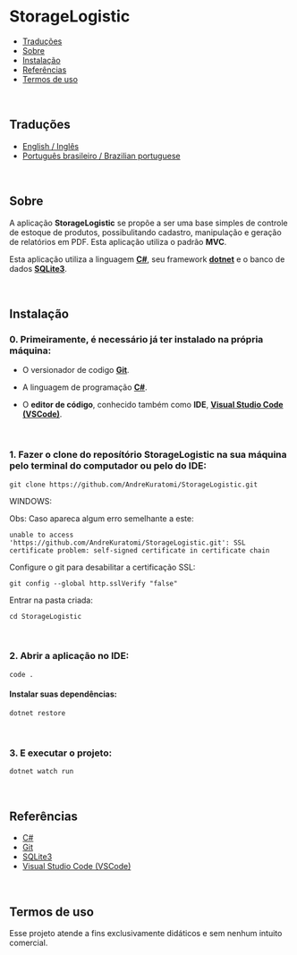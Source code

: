 # StorageLogistic

- [Traduções](#traduções)
- [Sobre](#sobre)
- [Instalação](#instalação)
- [Referências](#referências)
- [Termos de uso](#termos-de-uso)

<br>

## Traduções

- [English / Inglês](./.multilingual_readmes/README_en-uk.md)
- [Português brasileiro / Brazilian portuguese](https://github.com/AndreKuratomi/StorageLogistic/)

<br>

## Sobre

<p>A aplicação <b>StorageLogistic</b> se propõe a ser uma base simples de controle de estoque de produtos, possibulitando cadastro, manipulação e geração de relatórios em PDF. Esta aplicação utiliza o padrão <b>MVC</b>.

Esta aplicação utiliza a linguagem <strong>[C#](https://dotnet.microsoft.com/pt-br/download/)</strong>, seu framework <strong>[dotnet](https://dotnet.microsoft.com/pt-br/download/)</strong> e o banco de dados <strong>[SQLite3](https://docs.python.org/3/library/sqlite3.html)</strong>.</p>

<br>

## Instalação


<h3>0. Primeiramente, é necessário já ter instalado na própria máquina:</h3>

- O versionador de codigo <b>[Git](https://git-scm.com/downloads)</b>.

- A linguagem de programação <b>[C#](https://dotnet.microsoft.com/pt-br/download/)</b>.

- O <b>editor de código</b>, conhecido também como <b>IDE</b>, <b>[Visual Studio Code (VSCode)](https://code.visualstudio.com/)</b>.

<br>

<h3>1. Fazer o clone do reposítório <b>StorageLogistic</b> na sua máquina pelo terminal do computador ou pelo do IDE:</h3>

```
git clone https://github.com/AndreKuratomi/StorageLogistic.git
```

WINDOWS:

Obs: Caso apareca algum erro semelhante a este: 

```
unable to access 'https://github.com/AndreKuratomi/StorageLogistic.git': SSL certificate problem: self-signed certificate in certificate chain
```

Configure o git para desabilitar a certificação SSL:

```
git config --global http.sslVerify "false"
```


<p>Entrar na pasta criada:</p>

```
cd StorageLogistic
```
<br>


<h3>2. Abrir a aplicação no IDE:</h3>

```
code .
```

<h4>Instalar suas dependências:</h4>

```
dotnet restore
```

<br>

<h3>3. E executar o projeto:</h3>

```
dotnet watch run
```

<br>

## Referências

- [C#](https://dotnet.microsoft.com/pt-br/download/)
- [Git](https://git-scm.com/downloads)
- [SQLite3](https://docs.python.org/3/library/sqlite3.html)
- [Visual Studio Code (VSCode)](https://code.visualstudio.com/)

<br>

## Termos de uso

Esse projeto atende a fins exclusivamente didáticos e sem nenhum intuito comercial.
